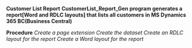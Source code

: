 **Customer List Report**
__CustomerList_Report_Gen program generates a report[Word and RDLC layouts] that lists all customers in MS Dynamics 365 BC(Business Central)__

**Procedure**
*Create a page extension*
*Create the dataset*
*Create an RDLC layout for the report*
*Create a Word layout for the report*
